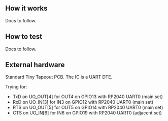 <!---

This file is used to generate your project datasheet. Please fill in the information below and delete any unused
sections.

You can also include images in this folder and reference them in the markdown. Each image must be less than
512 kb in size, and the combined size of all images must be less than 1 MB.
-->

## How it works

Docs to follow.

## How to test

Docs to follow.

## External hardware

Standard Tiny Tapeout PCB.  The IC is a UART DTE.

Trying for:
* TxD on UO_OUT[4] for OUT4 on GPIO13 with RP2040 UART0 (main set)
* RxD on UO_IN[3]  for  IN3 on GPIO12 with RP2040 UART0 (main set)
* RTS on UO_OUT[5] for OUT5 on GPIO14 with RP2040 UART0 (main set)
* CTS on UO_IN[6]  for  IN6 on GPIO19 with RP2040 UART0 (adjacent set)

